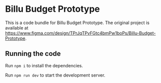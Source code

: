 
  # Billu Budget Prototype

  This is a code bundle for Billu Budget Prototype. The original project is available at https://www.figma.com/design/TPrJqTPvFGtc4bmPw1boPs/Billu-Budget-Prototype.

  ## Running the code

  Run `npm i` to install the dependencies.

  Run `npm run dev` to start the development server.
  